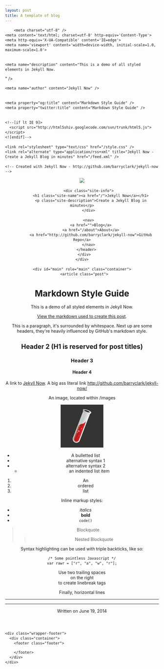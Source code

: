 ```yaml
---
layout: post
title: A template of blog
---
```


<!DOCTYPE html>
<html>
  <head>
    <title>Markdown Style Guide – Jekyll Now – Create a Jekyll Blog in minutes</title>

        <meta charset="utf-8" />
    <meta content='text/html; charset=utf-8' http-equiv='Content-Type'>
    <meta http-equiv='X-UA-Compatible' content='IE=edge'>
    <meta name='viewport' content='width=device-width, initial-scale=1.0, maximum-scale=1.0'>

    
    <meta name="description" content="This is a demo of all styled elements in Jekyll Now.
" />
    <meta property="og:description" content="This is a demo of all styled elements in Jekyll Now.
" />
    
    <meta name="author" content="Jekyll Now" />

    
    <meta property="og:title" content="Markdown Style Guide" />
    <meta property="twitter:title" content="Markdown Style Guide" />
    

    <!--[if lt IE 9]>
      <script src="http://html5shiv.googlecode.com/svn/trunk/html5.js"></script>
    <![endif]-->

    <link rel="stylesheet" type="text/css" href="/style.css" />
    <link rel="alternate" type="application/rss+xml" title="Jekyll Now - Create a Jekyll Blog in minutes" href="/feed.xml" />

    <!-- Created with Jekyll Now - http://github.com/barryclark/jekyll-now -->
  </head>

  <body>
    <div class="wrapper-masthead">
      <div class="container">
        <header class="masthead clearfix">
          <a href="/" class="site-avatar"><img src="https://raw.githubusercontent.com/barryclark/jekyll-now/master/images/jekyll-logo.png" /></a>

          <div class="site-info">
            <h1 class="site-name"><a href="/">Jekyll Now</a></h1>
            <p class="site-description">Create a Jekyll Blog in minutes</p>
          </div>

          <nav>
            <a href="">Blog</a>
            <a href="/about">About</a>
            <a href="http://github.com/barryclark/jekyll-now">GitHub Repo</a>
          </nav>
        </header>
      </div>
    </div>

    <div id="main" role="main" class="container">
      <article class="post">
  <h1>Markdown Style Guide</h1>

  <div class="entry">
    <p>This is a demo of all styled elements in Jekyll Now.</p>

<p><a href="https://raw.githubusercontent.com/barryclark/www.jekyllnow.com/gh-pages/_posts/2014-6-19-Markdown-Style-Guide.md">View the markdown used to create this post</a>.</p>

<p>This is a paragraph, it&#39;s surrounded by whitespace. Next up are some headers, they&#39;re heavily influenced by GitHub&#39;s markdown style.</p>

<h2>Header 2 (H1 is reserved for post titles)</h2>

<h3>Header 3</h3>

<h4>Header 4</h4>

<p>A link to <a href="http://github.com/barryclark/jekyll-now/">Jekyll Now</a>. A big ass literal link <a href="http://github.com/barryclark/jekyll-now/">http://github.com/barryclark/jekyll-now/</a></p>

<p>An image, located within /images</p>

<p><img src="/images/jekyll-logo.png" alt="an image alt text" title="an image title"></p>

<ul>
<li>A bulletted list</li>
<li>alternative syntax 1</li>
<li>alternative syntax 2

<ul>
<li>an indented list item</li>
</ul></li>
</ul>

<ol>
<li>An</li>
<li>ordered</li>
<li>list</li>
</ol>

<p>Inline markup styles:</p>

<ul>
<li><em>italics</em></li>
<li><strong>bold</strong></li>
<li><code>code()</code></li>
</ul>

<blockquote>
<p>Blockquote</p>

<blockquote>
<p>Nested Blockquote</p>
</blockquote>
</blockquote>

<p>Syntax highlighting can be used with triple backticks, like so:</p>
<div class="highlight"><pre><code class="language-javascript" data-lang="javascript"><span class="cm">/* Some pointless Javascript */</span>
<span class="kd">var</span> <span class="nx">rawr</span> <span class="o">=</span> <span class="p">[</span><span class="s2">&quot;r&quot;</span><span class="p">,</span> <span class="s2">&quot;a&quot;</span><span class="p">,</span> <span class="s2">&quot;w&quot;</span><span class="p">,</span> <span class="s2">&quot;r&quot;</span><span class="p">];</span>
</code></pre></div>
<p>Use two trailing spaces<br>
on the right<br>
to create linebreak tags  </p>

<p>Finally, horizontal lines</p>

<hr>

<hr>

  </div>

  <div class="date">
    Written on June 19, 2014
  </div>

  
</article>
    </div>

    <div class="wrapper-footer">
      <div class="container">
        <footer class="footer">
          



<a href="http://github.com/barryclark/jekyll-now"><i class="svg-icon github"></i></a>




<a href="http://twitter.com/jekyllrb"><i class="svg-icon twitter"></i></a>


        </footer>
      </div>
    </div>

    

  </body>
</html>

